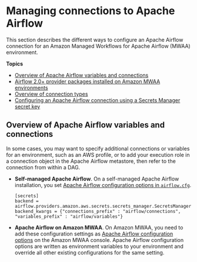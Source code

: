 # Managing connections to Apache Airflow<a name="manage-connections"></a>

This section describes the different ways to configure an Apache Airflow connection for an Amazon Managed Workflows for Apache Airflow \(MWAA\) environment\.

**Topics**
+ [Overview of Apache Airflow variables and connections](#manage-connections-t-overview)
+ [Airflow 2\.0\+ provider packages installed on Amazon MWAA environments](connections-packages.md)
+ [Overview of connection types](manage-connection-types.md)
+ [Configuring an Apache Airflow connection using a Secrets Manager secret key](connections-secrets-manager.md)

## Overview of Apache Airflow variables and connections<a name="manage-connections-t-overview"></a>

In some cases, you may want to specify additional connections or variables for an environment, such as an AWS profile, or to add your execution role in a connection object in the Apache Airflow metastore, then refer to the connection from within a DAG\.
+ **Self\-managed Apache Airflow**\. On a self\-managed Apache Airflow installation, you set [Apache Airflow configuration options in `airflow.cfg`](https://airflow.apache.org/docs/apache-airflow/stable/howto/set-config.html)\.

  ```
  [secrets]
  backend = airflow.providers.amazon.aws.secrets.secrets_manager.SecretsManagerBackend
  backend_kwargs = {"connections_prefix" : "airflow/connections", "variables_prefix" : "airflow/variables"}
  ```
+ **Apache Airflow on Amazon MWAA**\. On Amazon MWAA, you need to add these configuration settings as [Apache Airflow configuration options](configuring-env-variables.md) on the Amazon MWAA console\. Apache Airflow configuration options are written as environment variables to your environment and override all other existing configurations for the same setting\.